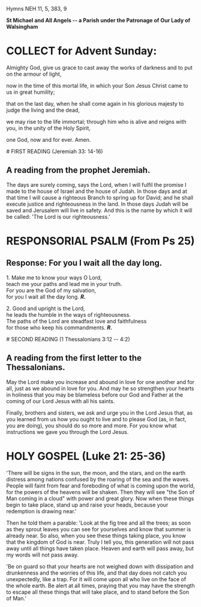 Hymns NEH 11, 5, 383, 9

**St Michael and All Angels -- a Parish under the Patronage of Our Lady
of Walsingham**

# COLLECT for Advent Sunday:

Almighty God, give us grace to cast away the works of darkness and to
put on the armour of light,

now in the time of this mortal life, in which your Son Jesus Christ came
to us in great humility;

that on the last day, when he shall come again in his glorious majesty
to judge the living and the dead,

we may rise to the life immortal; through him who is alive and reigns
with you, in the unity of the Holy Spirit,

one God, now and for ever. Amen.

# FIRST READING (Jeremiah 33: 14-16)

## A reading from the prophet Jeremiah.

The days are surely coming, says the Lord, when I will fulfil the
promise I made to the house of Israel and the house of Judah. In those
days and at that time I will cause a righteous Branch to spring up for
David; and he shall execute justice and righteousness in the land. In
those days Judah will be saved and Jerusalem will live in safety. And
this is the name by which it will be called: 'The Lord is our
righteousness.'

# RESPONSORIAL PSALM (From Ps 25)

## Response: For you I wait all the day long.

1\. Make me to know your ways O Lord,\
teach me your paths and lead me in your truth.\
For you are the God of my salvation,\
for you I wait all the day long. ***R.***

2\. Good and upright is the Lord,\
he leads the humble in the ways of righteousness.\
The paths of the Lord are steadfast love and faithfulness\
for those who keep his commandments. ***R.***

# SECOND READING (1 Thessalonians 3:12 -- 4:2)

## A reading from the first letter to the Thessalonians.

May the Lord make you increase and abound in love for one another and
for all, just as we abound in love for you. And may he so strengthen
your hearts in holiness that you may be blameless before our God and
Father at the coming of our Lord Jesus with all his saints.

Finally, brothers and sisters, we ask and urge you in the Lord Jesus
that, as you learned from us how you ought to live and to please God
(as, in fact, you are doing), you should do so more and more. For you
know what instructions we gave you through the Lord Jesus.

# HOLY GOSPEL (Luke 21: 25-36)

'There will be signs in the sun, the moon, and the stars, and on the
earth distress among nations confused by the roaring of the sea and the
waves. People will faint from fear and foreboding of what is coming upon
the world, for the powers of the heavens will be shaken. Then they will
see "the Son of Man coming in a cloud" with power and great glory. Now
when these things begin to take place, stand up and raise your heads,
because your redemption is drawing near.'

Then he told them a parable: 'Look at the fig tree and all the trees; as
soon as they sprout leaves you can see for yourselves and know that
summer is already near. So also, when you see these things taking place,
you know that the kingdom of God is near. Truly I tell you, this
generation will not pass away until all things have taken place. Heaven
and earth will pass away, but my words will not pass away.

'Be on guard so that your hearts are not weighed down with dissipation
and drunkenness and the worries of this life, and that day does not
catch you unexpectedly, like a trap. For it will come upon all who live
on the face of the whole earth. Be alert at all times, praying that you
may have the strength to escape all these things that will take place,
and to stand before the Son of Man.'

